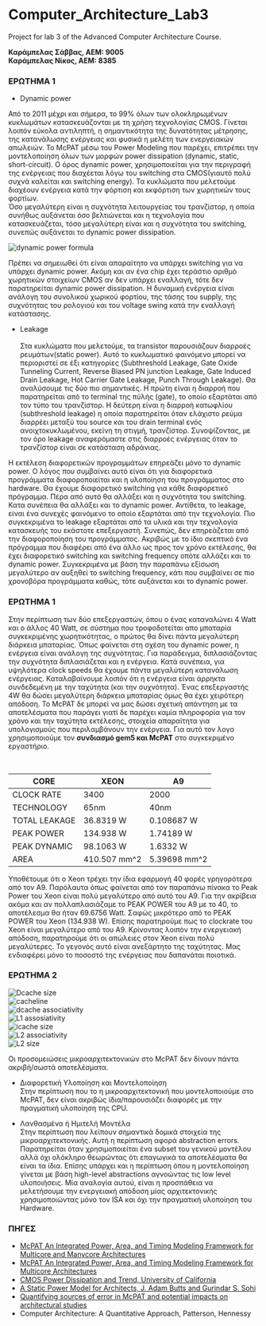 # Computer_Architecture_Lab3
Project for lab 3 of the Advanced Computer Architecture Course.

**Καράμπελας Σάββας, ΑΕΜ: 9005**  
**Καράμπελας Νίκος, ΑΕΜ: 8385**

### ΕΡΩΤΗΜΑ 1

* Dynamic power  

 Από το 2011 μέχρι και σήμερα, το 99% όλων των ολοκληρωμένων κυκλωμάτων κατασκευάζονται
 με τη χρήση τεχνολογίας CMOS. Γίνεται λοιπόν εύκολα αντιληπτή, η σημαντικότητα της δυνατότητας
 μέτρησης, της κατανάλωσης ενέργειας και φυσικά η μελέτη των ενεργειακών απωλειών. Το McPAT μέσω του
 Power Modeling που παρέχει, επιτρέπει την μοντελοποίηση όλων των μορφών power dissipation (dynamic,
 static, short-circuit). Ο όρος dynamic power, χρησιμοποιείται για την περιγραφή της ενέργειας
 που διαχέεται λόγω του switching στα CMOS(γιαυτό πολύ συχνά καλείται και switching energy). Τα κυκλώματα που μελετούμε διαχέουν ενέργεια κατά την φόρτιση και εκφόρτιση των χωρητικών τους φορτίων.  
 Όσο μεγαλύτερη είναι η συχνότητα λειτουργείας του τρανζίστορ,
 η οποία συνήθως αυξάνεται όσο βελτιώνεται και η τεχνολογία που κατασκευάζεται,
 τόσο μεγαλύτερη είναι και η συχνότητα του switching, συνεπώς αυξάνεται το dynamic power dissipation.  

 ![dynamic power formula](./images/formula.png)

 Πρέπει να σημειωθεί ότι είναι απαραίτητο να υπάρχει switching για να υπάρχει dynamic power.
 Ακόμη και αν ένα chip έχει τεράστιο αριθμό χωρητικών στοιχείων CMOS αν δεν υπάρχει εναλλαγή,
 τότε δεν παρατηρείται dynamic power dissipation. Η δυναμική ενέργεια είναι ανάλογη του συνολικού
 χωρικού φορτίου, της τάσης του supply, της συχνότητας του ρολογιού και του voltage swing κατά την εναλλαγή
 κατάστασης.


* Leakage    <br><br>
Στα κυκλώματα που μελετούμε, τα transistor παρουσιάζουν διαρροές ρευμάτων(static power).
Αυτό το κυκλωματικό φαινόμενο μπορεί να περιοριστεί σε έξι κατηγορίες (Subthreshold Leakage,
  Gate Oxide Tunneling Current, Reverse Biased PN junction Leakage,
Gate Induced Drain Leakage, Hot Carrier Gate Leakage, Punch Through Leakage).
Θα αναλύσουμε τις δύο πιο σημαντικές.
Η πρώτη είναι η διαρροή που παρατηρείται από το terminal της πύλής (gate), το οποίο εξαρτάται
από τον τύπο του τρανζίστορ. Η δεύτερη είναι η διαρροή κατωφλίου (subthreshold leakage)
η οποία παρατηρείται όταν ελάχιστο ρεύμα διαρρέει μεταξύ του source και του drain
terminal ενός ανοιχτοκυκλωμένου, εκείνη τη στιγμή, τρανζίστορ. Συνοψίζοντας, με τον
όρο leakage αναφερόμαστε στις διαρροές ενέργειας όταν το τρανζίστορ είναι σε κατάσταση
αδράνιας.


Η εκτέλεση διαφορετικών προγραμμάτων επηρεάζει μόνο το dynamic power. Ο λόγος που συμβαίνει
αυτό είναι ότι για διαφορετικά προγράμματα διαφοροποιείται και η υλοποίηση του προγράμματος στο
hardware. Θα έχουμε διαφορετικό switching για κάθε διαφορετικό πρόγραμμα. Πέρα από αυτό θα
αλλάξει και η συχνότητα του switching. Κατα συνέπεια θα αλλάξει και το dynamic power. Αντίθετα,
το leakage, είναι ένα συνεχές φαινόμενο το οποίο εξαρτάται από την τεχνολογία. Πιο συγκεκριμένα
το leakage εξαρτάται από τα υλικά και την τεχνολογία κατασκευής του εκάστοτε επεξεργαστή.
Συνεπώς, δεν επηρεάζεται από την διαφοροποίηση του προγράμματος. Ακριβώς με το ίδιο σκεπτικό ένα
πρόγραμμα που διαφέρει από ένα άλλο ως προς τον χρόνο εκτέλεσης, θα έχει διαφορετικό switching
και switching frequency οπότε αλλάζει και το dynamic power. Συγκεκριμένα με βάση την παραπάνω εξίσωση
μεγαλύτερο αν αυξηθεί το switching frequency, κάτι που συμβαίνει σε πιο χρονοβόρα προγράμματα
καθώς, τότε αυξάνεται και το dynamic power.


### ΕΡΩΤΗΜΑ 1

Στην περίπτωση των δύο επεξεργαστών, όπου ο ένας καταναλώνει 4 Watt και ο άλλος
40 Watt, σε σύστημα που τροφοδοτείται απο μπαταρία συγκεκριμένης χωρητικότητας,
ο πρώτος θα δίνει πάντα μεγαλύτερη διάρκεια μπαταρίας. Όπως φαίνεται στη σχέση του
dynamic power, η ενέργεια είναι ανάλογη της συχνότητας. Για παράδειγμα, διπλασιάζοντας
την συχνότητα διπλασιάζεται και η ενέργεια. Κατά συνέπεια, για υψηλότερα clock speeds
θα έχουμε πάντα μεγαλύτερη κατανάλωση ενέργειας. Καταλαβαίνουμε λοιπόν ότι η ενέργεια
είναι άρρηκτα συνδεδεμένη με την ταχύτητα (και την συχνότητα). Ένας επεξεργαστής 4W
θα δώσει μεγαλύτερη διάρκεια μπαταρίας όμως θα έχει χειρότερη απόδοση. Το McPAT δε
μπορεί να μας δώσει σχετική απάντηση με τα αποτελέσματα που παράγει γιατί δε παρέχει
καμία πληροφορία για τον χρόνο και την ταχύτητα εκτέλεσης, στοιχεία απαραίτητα για
υπολογισμούς που περιλαμβάνουν την ενέργεια. Για αυτό τον λογο χρησιμοποιούμε
τον **συνδιασμό gem5 και McPAT** στο συγκεκριμένο εργαστήριο.  

<br>


| CORE | XEON  | A9  |
|---|---|---|
|CLOCK RATE | 3400  |  2000 |
|TECHNOLOGY | 65nm  | 40nm |
|TOTAL LEAKAGE |  36.8319 W |  0.108687 W |
|PEAK POWER  |  134.938 W | 1.74189 W  |
|PEAK DYNAMIC  | 98.1063 W   |  1.6332 W |
|AREA   |  410.507 mm^2 |  5.39698 mm^2 |

Υποθέτουμε ότι ο Xeon τρέχει την ίδια εφαρμογή 40 φορές γρηγορότερα από τον Α9.
Παρόλαυτα όπως φαίνεται από τον παραπάνω πίνακα το Peak Power του Xeon είναι πολύ
μεγαλύτερο από αυτό του A9. Για την ακρίβεια ακόμα και αν πολλαπλασιάζαμε το PEAK
POWER του Α9 με το 40, το αποτέλεσμα θα ήταν 69.6756 Watt. Σαφώς μικρότερο από το PEAK
POWER του Xeon (134.938 W). Επίσης παρατηρούμε πως το clockrate του Xeon είναι μεγαλύτερο
από του Α9. Κρίνοντας λοιπόν την ενεργειακή απόδοση, παρατηρούμε ότι οι απώλειες στον
Xeon είναι πολύ μεγαλύτερες. Το γεγονός αυτό είναι ανεξάρτητο της ταχύτητας. Μας ενδιαφέρει
μόνο το ποσοστό της ενέργειας που δαπανάται ποιοτικά.

### ΕΡΩΤΗΜΑ 2
![Dcache size](./matlab_diagrams/D1size.jpg) <br> 
![cacheline](./matlab_diagrams/cacheline.jpg)<br>
![dcache associativity](./matlab_diagrams/d1assoc.jpg)<br>
![L1 assosiativity](./matlab_diagrams/i1assoc.jpg)<br>
![icache size](./matlab_diagrams/icacheSize.jpg)<br>
![L2 associativity](./matlab_diagrams/l2assoc.jpg)<br>
![L2 size](./matlab_diagrams/l2size.jpg)<br>

Οι προσομειώσεις μικροαρχιτεκτονικών στο McPAT δεν δίνουν πάντα ακριβή/σωστά αποτελέσματα.

* Διαφορετική Υλοποίηση και Μοντελοποίηση  
Στην περίπτωση που το η μικροαρχιτεκτονική που μοντελοποιούμε στο McPAT, δεν είναι
ακριβώς ίδια/παρουσιάζει διαφορές με την πραγματική υλοποίηση της CPU.

* Λανθασμένα ή Ημιτελή Μοντέλα  
Στην περίπτωση που λείπουν σημαντικά δομικά στοιχεία της μικροαρχιτεκτονικής. Αυτή
η περίπτωση αφορά abstraction errors. Παρατηρείται όταν χρησιμοποιείται ένα subset
του γενικού μοντέλου αλλά όχι ολόκληρο θεωρώντας ότι επαγωγικά τα αποτελέσματα θα είναι
τα ίδια. Επίσης υπάρχει και η περίπτωση όπου η μοντελοποίηση γίνεται με βάση high-level
abstractions αγνοώντας τις low level υλοποιήσεις. Μία αναλογία αυτού, είναι η προσπάθεια
να μελετήσουμε την ενεργειακή απόδοση μίας αρχιτεκτονικής χρησιμοποιώντας μόνο τον ISA
και όχι την πραγματική υλοποίηση του Hardware.


### ΠΗΓΕΣ  

* [McPAT An Integrated Power, Area, and Timing Modeling Framework for Multicore and Manycore Architectures](https://www.hpl.hp.com/research/mcpat/micro09.pdf)
* [McPAT An Integrated Power, Area, and Timing Modeling Framework for Multicore Architectures](https://www.hpl.hp.com/research/mcpat/McPATAlpha_TechRep.pdf)
* [CMOS Power Dissipation and Trend, University of California](https://www.ece.ucdavis.edu/~ramirtha/EEC216/W08/lecture1_updated.pdf)
* [A Static Power Model for Architects, J. Adam Butts and Gurindar S. Sohi](http://pages.cs.wisc.edu/~butts/micro00.pdf)
* [Quantifying sources of error in McPAT and potential impacts on architectural studies](https://ieeexplore.ieee.org/document/7056064)
* Computer Architecture: A Quantitative Approach, Patterson, Hennessy
